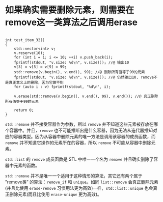 # 如果确实需要删除元素，则需要在remove这一类算法之后调用erase

```

int test_item_32()
{
	std::vector<int> v;
	v.reserve(10);
	for (int i = 1; i <= 10; ++i) v.push_back(i);
	fprintf(stdout, "v.size: %d\n", v.size()); //@ 输出10
	v[3] = v[5] = v[9] = 99;
	std::remove(v.begin(), v.end(), 99); //@ 删除所有值等于99的元素
	fprintf(stdout, "v.size: %d\n", v.size()); //@ 仍然输出10, remove不是真正意义上的删除，因为它做不到
	for (auto i : v) fprintf(stdout, "%d\n", i);
 
	v.erase(std::remove(v.begin(), v.end(), 99), v.end()); //@ 真正删除所有值等于99的元素	
 
	return 0;
}
```

`std::remove` 并不接受容器作为参数，所以 `remove` 并不知道这些元素被存放在哪个容器中。并且，`remove` 也不可能推断出是什么容器，因为无法从迭代器推知对应的容器类型。因为从容器中删除元素的唯一方法是调用该容器的成员函数，而 `remove` 并不知道它操作的元素所在的容器，所以 `remove` 不可能从容器中删除元素。

`std::list` 的 `remove` 成员函数是 STL 中唯一一个名为 `remove` 并且确实删除了容器中元素的函数。

`std::remove` 并不是唯一一个适用于这种情形的算法，其它还有两个属于 ”remove类” 的算法：`remove_if` 和 `unique`。如同 `list::remove` 会真正删除元素(并且比使用 `erase-remove` 习惯用法更为高效)一样，`std::list::unique` 也会真正删除元素(而且比使用 `erase-unique` 更为高效)。









